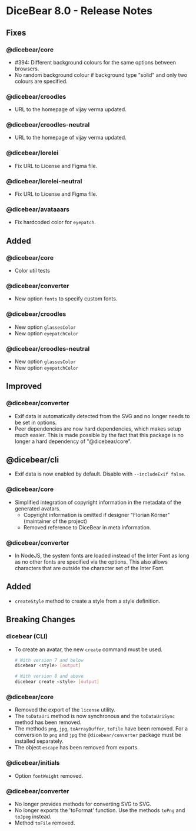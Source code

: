 # DiceBear 8.0 - Release Notes

## Fixes

### @dicebear/core

- #394: Different background colours for the same options between browsers.
- No random background colour if background type "solid" and only two colours
  are specified.

### @dicebear/croodles

- URL to the homepage of vijay verma updated.

### @dicebear/croodles-neutral

- URL to the homepage of vijay verma updated.

### @dicebear/lorelei

- Fix URL to License and Figma file.

### @dicebear/lorelei-neutral

- Fix URL to License and Figma file.

### @dicebear/avataaars

- Fix hardcoded color for `eyepatch`.

## Added

### @dicebear/core

- Color util tests

### @dicebear/converter

- New option `fonts` to specify custom fonts.

### @dicebear/croodles

- New option `glassesColor`
- New option `eyepatchColor`

### @dicebear/croodles-neutral

- New option `glassesColor`
- New option `eyepatchColor`

## Improved

### @dicebear/converter

- Exif data is automatically detected from the SVG and no longer needs to be set
  in options.
- Peer dependencies are now hard dependencies, which makes setup much easier.
  This is made possible by the fact that this package is no longer a hard
  dependency of "@dicebear/core".

## @dicebear/cli

- Exif data is now enabled by default. Disable with `--includeExif false`.

### @dicebear/core

- Simplified integration of copyright information in the metadata of the
  generated avatars.
  - Copyright information is omitted if designer "Florian Körner" (maintainer of
    the project)
  - Removed reference to DiceBear in meta information.

### @dicebear/converter

- In NodeJS, the system fonts are loaded instead of the Inter Font as long as no
  other fonts are specified via the options. This also allows characters that
  are outside the character set of the Inter Font.

## Added

- `createStyle` method to create a style from a style definition.

## Breaking Changes

### dicebear (CLI)

- To create an avatar, the new `create` command must be used.

  ```bash
  # With version 7 and below
  dicebear <style> [output]

  # With version 8 and above
  dicebear create <style> [output]
  ```

### @dicebear/core

- Removed the export of the `license` utility.
- The `toDataUri` method is now synchronous and the `toDataUriSync` method has
  been removed.
- The methods `png`, `jpg`, `toArrayBuffer`, `toFile` have been removed. For a
  conversion to `png` and `jpg` the `@dicebear/converter` package must be
  installed separately.
- The object `escape` has been removed from exports.

### @dicebear/initials

- Option `fontWeight` removed.

### @dicebear/converter

- No longer provides methods for converting SVG to SVG.
- No longer exports the 'toFormat' function. Use the methods `toPng` and
  `toJpeg` instead.
- Method `toFile` removed.
